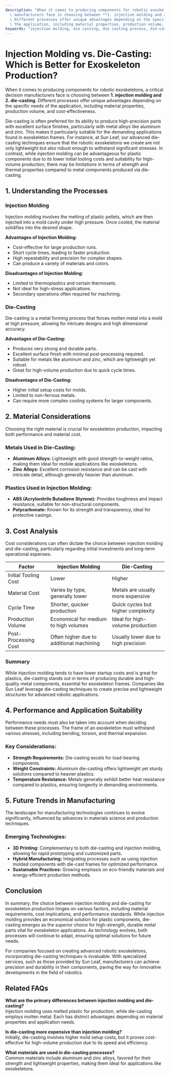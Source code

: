 ```yaml
---
description: "When it comes to producing components for robotic exoskeletons, a critical decision\
  \ manufacturers face is choosing between **1. injection molding and 2. die-casting**.\
  \ Different processes offer unique advantages depending on the specific needs of\
  \ the application, including material properties, production volume, and cost-effectiveness. "
keywords: "injection molding, die casting, die casting process, die-cast aluminum"
---
```

# Injection Molding vs. Die-Casting: Which is Better for Exoskeleton Production?

When it comes to producing components for robotic exoskeletons, a critical decision manufacturers face is choosing between **1. injection molding and 2. die-casting**. Different processes offer unique advantages depending on the specific needs of the application, including material properties, production volume, and cost-effectiveness. 

Die-casting is often preferred for its ability to produce high-precision parts with excellent surface finishes, particularly with metal alloys like aluminum and zinc. This makes it particularly suitable for the demanding applications found in exoskeleton frames. For instance, at Sun Leaf, our advanced die-casting techniques ensure that the robotic exoskeletons we create are not only lightweight but also robust enough to withstand significant stresses. In contrast, while injection molding can be advantageous for plastic components due to its lower initial tooling costs and suitability for high-volume production, there may be limitations in terms of strength and thermal properties compared to metal components produced via die-casting.

## **1. Understanding the Processes**

### **Injection Molding**
Injection molding involves the melting of plastic pellets, which are then injected into a mold cavity under high pressure. Once cooled, the material solidifies into the desired shape. 

**Advantages of Injection Molding:**
- Cost-effective for large production runs.
- Short cycle times, leading to faster production.
- High repeatability and precision for complex shapes.
- Can produce a variety of materials and colors.

**Disadvantages of Injection Molding:**
- Limited to thermoplastics and certain thermosets.
- Not ideal for high-stress applications.
- Secondary operations often required for machining.

### **Die-Casting**
Die-casting is a metal forming process that forces molten metal into a mold at high pressure, allowing for intricate designs and high dimensional accuracy.

**Advantages of Die-Casting:**
- Produces very strong and durable parts.
- Excellent surface finish with minimal post-processing required.
- Suitable for metals like aluminum and zinc, which are lightweight yet robust.
- Great for high-volume production due to quick cycle times.

**Disadvantages of Die-Casting:**
- Higher initial setup costs for molds.
- Limited to non-ferrous metals.
- Can require more complex cooling systems for larger components.

## **2. Material Considerations**

Choosing the right material is crucial for exoskeleton production, impacting both performance and material cost. 

### **Metals Used in Die-Casting:**
- **Aluminum Alloys:** Lightweight with good strength-to-weight ratios, making them ideal for mobile applications like exoskeletons. 
- **Zinc Alloys:** Excellent corrosion resistance and can be cast with intricate detail, although generally heavier than aluminum.

### **Plastics Used in Injection Molding:**
- **ABS (Acrylonitrile Butadiene Styrene):** Provides toughness and impact resistance, suitable for non-structural components.
- **Polycarbonate:** Known for its strength and transparency, ideal for protective casings.

## **3. Cost Analysis**

Cost considerations can often dictate the choice between injection molding and die-casting, particularly regarding initial investments and long-term operational expenses.

| Factor                      | Injection Molding                          | Die-Casting                              |
|-----------------------------|-------------------------------------------|------------------------------------------|
| Initial Tooling Cost        | Lower                                     | Higher                                   |
| Material Cost               | Varies by type, generally lower          | Metals are usually more expensive       |
| Cycle Time                  | Shorter, quicker production               | Quick cycles but higher complexity       |
| Production Volume           | Economical for medium to high volumes     | Ideal for high-volume production         |
| Post-Processing Cost        | Often higher due to additional machining  | Usually lower due to high precision     |

### **Summary**  
While injection molding tends to have lower startup costs and is great for plastics, die-casting stands out in terms of producing durable and high-quality metal components, essential for exoskeleton frames. Companies like Sun Leaf leverage die-casting techniques to create precise and lightweight structures for advanced robotic applications.

## **4. Performance and Application Suitability**

Performance needs must also be taken into account when deciding between these processes. The frame of an exoskeleton must withstand various stresses, including bending, torsion, and thermal expansion.

### **Key Considerations:**
- **Strength Requirements:** Die-casting excels for load-bearing components.
- **Weight Constraints:** Aluminum die-casting offers lightweight yet sturdy solutions compared to heavier plastics.
- **Temperature Resistance:** Metals generally exhibit better heat resistance compared to plastics, ensuring longevity in demanding environments.

## **5. Future Trends in Manufacturing**

The landscape for manufacturing technologies continues to evolve significantly, influenced by advances in materials science and production techniques. 

### **Emerging Technologies:**
- **3D Printing:** Complementary to both die-casting and injection molding, allowing for rapid prototyping and customized parts.
- **Hybrid Manufacturing:** Integrating processes such as using injection molded components with die-cast frames for optimized performance.
- **Sustainable Practices:** Growing emphasis on eco-friendly materials and energy-efficient production methods.

## **Conclusion**

In summary, the choice between injection molding and die-casting for exoskeleton production hinges on various factors, including material requirements, cost implications, and performance standards. While injection molding provides an economical solution for plastic components, die-casting emerges as the superior choice for high-strength, durable metal parts vital for exoskeleton applications. As technology evolves, both processes will continue to adapt, ensuring optimal solutions for future needs.

For companies focused on creating advanced robotic exoskeletons, incorporating die-casting techniques is invaluable. With specialized services, such as those provided by Sun Leaf, manufacturers can achieve precision and durability in their components, paving the way for innovative developments in the field of robotics.

## **Related FAQs**

**What are the primary differences between injection molding and die-casting?**  
Injection molding uses melted plastic for production, while die-casting employs molten metal. Each has distinct advantages depending on material properties and application needs.

**Is die-casting more expensive than injection molding?**  
Initially, die-casting involves higher mold setup costs, but it proves cost-effective for high-volume production due to its speed and efficiency.

**What materials are used in die-casting processes?**  
Common materials include aluminum and zinc alloys, favored for their strength and lightweight properties, making them ideal for applications like exoskeletons.
